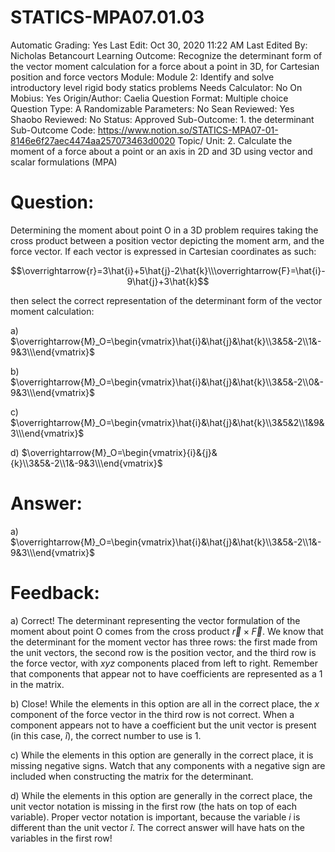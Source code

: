 # STATICS-MPA07.01.03

Automatic Grading: Yes
Last Edit: Oct 30, 2020 11:22 AM
Last Edited By: Nicholas Betancourt
Learning Outcome: Recognize the determinant form of the vector moment calculation for a force about a point in 3D, for Cartesian position and force vectors
Module: Module 2: Identify and solve introductory level rigid body statics problems
Needs Calculator: No
On Mobius: Yes
Origin/Author: Caelia
Question Format: Multiple choice
Question Type: A
Randomizable Parameters: No
Sean Reviewed: Yes
Shaobo Reviewed: No
Status: Approved
Sub-Outcome: 1. the determinant
Sub-Outcome Code: https://www.notion.so/STATICS-MPA07-01-8146e6f27aec4474aa257073463d0020
Topic/ Unit: 2. Calculate the moment of a force about a point or an axis in 2D and 3D using vector and scalar formulations (MPA)

# Question:

Determining the moment about point O in a 3D problem requires taking the cross product between a position vector depicting the moment arm, and the force vector. If each vector is expressed in Cartesian coordinates as such:

$$\overrightarrow{r}=3\hat{i}+5\hat{j}-2\hat{k}\\\overrightarrow{F}=\hat{i}-9\hat{j}+3\hat{k}$$

then select the correct representation of the determinant form of the vector moment calculation:

a) $\overrightarrow{M}_O=\begin{vmatrix}\hat{i}&\hat{j}&\hat{k}\\3&5&-2\\1&-9&3\\\end{vmatrix}$

b) $\overrightarrow{M}_O=\begin{vmatrix}\hat{i}&\hat{j}&\hat{k}\\3&5&-2\\0&-9&3\\\end{vmatrix}$

c) $\overrightarrow{M}_O=\begin{vmatrix}\hat{i}&\hat{j}&\hat{k}\\3&5&2\\1&9&3\\\end{vmatrix}$

d) $\overrightarrow{M}_O=\begin{vmatrix}{i}&{j}&{k}\\3&5&-2\\1&-9&3\\\end{vmatrix}$

# Answer:

a) $\overrightarrow{M}_O=\begin{vmatrix}\hat{i}&\hat{j}&\hat{k}\\3&5&-2\\1&-9&3\\\end{vmatrix}$

# Feedback:

a) Correct! The determinant representing the vector formulation of the moment about point O comes from the cross product $\overrightarrow{r}\times\overrightarrow{F}$. We know that the determinant for the moment vector has three rows: the first made from the unit vectors, the second row is the position vector, and the third row is the force vector, with $xyz$ components placed from left to right. Remember that components that appear not to have coefficients are represented as a 1 in the matrix.  

b) Close! While the elements in this option are all in the correct place, the $x$ component of the force vector in the third row is not correct. When a component appears not to have a coefficient but the unit vector is present (in this case, $\hat{i}$), the correct number to use is 1. 

c) While the elements in this option are generally in the correct place, it is missing negative signs. Watch that any components with a negative sign are included when constructing the matrix for the determinant. 

d) While the elements in this option are generally in the correct place, the unit vector notation is missing in the first row (the hats on top of each variable). Proper vector notation is important, because the variable $i$ is different than the unit vector $\hat{i}$. The correct answer will have hats on the variables in the first row!